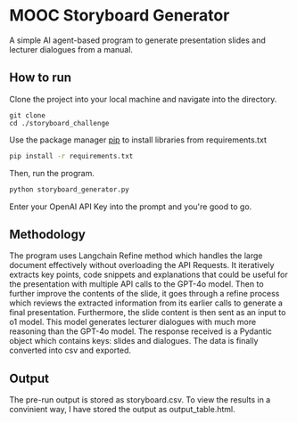 


# MOOC Storyboard Generator
A simple AI agent-based program to generate presentation slides and lecturer dialogues from a manual.

## How to run
Clone the project into your local machine and navigate into the directory.
```
git clone 
cd ./storyboard_challenge
```

Use the package manager [pip](https://pip.pypa.io/en/stable/) to install libraries from requirements.txt

```bash
pip install -r requirements.txt
```

Then, run the program.
```bash
python storyboard_generator.py
```
Enter your OpenAI API Key into the prompt and you're good to go.

## Methodology

The program uses Langchain Refine method which handles the large document effectively without overloading the API Requests. It iteratively extracts key points, code snippets and explanations that could be useful for the presentation with multiple API calls to the GPT-4o model. Then to further improve the contents of the slide, it goes through a refine process which reviews the extracted information from its earlier calls to generate a final presentation. Furthermore, the slide content is then sent as an input to o1 model. This model generates lecturer dialogues with much more reasoning than the GPT-4o model. The response received is a Pydantic object which contains keys: slides and dialogues. The data is finally converted into csv and exported.

## Output 
The pre-run output is stored as storyboard.csv. To view the results in a convinient way, I have stored the output as output_table.html.

